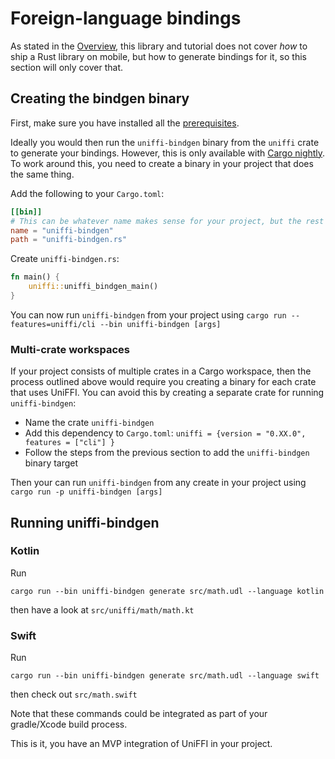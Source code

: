 # Foreign-language bindings

As stated in the [Overview](../Overview.md), this library and tutorial does not cover *how* to ship a Rust library on mobile, but how to generate bindings for it, so this section will only cover that.

## Creating the bindgen binary

First, make sure you have installed all the [prerequisites](./Prerequisites.md).

Ideally you would then run the `uniffi-bindgen` binary from the `uniffi` crate to generate your bindings.  However, this
is only available with [Cargo nightly](https://doc.rust-lang.org/cargo/reference/unstable.html#artifact-dependencies).
To work around this, you need to create a binary in your project that does the same thing.

Add the following to your `Cargo.toml`:

```toml
[[bin]]
# This can be whatever name makes sense for your project, but the rest of this tutorial assumes uniffi-bindgen.
name = "uniffi-bindgen"
path = "uniffi-bindgen.rs"
```

Create `uniffi-bindgen.rs`:
```rust
fn main() {
    uniffi::uniffi_bindgen_main()
}
```

You can now run `uniffi-bindgen` from your project using `cargo run --features=uniffi/cli --bin uniffi-bindgen [args]`

### Multi-crate workspaces

If your project consists of multiple crates in a Cargo workspace, then the process outlined above would require you
creating a binary for each crate that uses UniFFI.  You can avoid this by creating a separate crate for running `uniffi-bindgen`:
  - Name the crate `uniffi-bindgen`
  - Add this dependency to `Cargo.toml`: `uniffi = {version = "0.XX.0", features = ["cli"] }`
  - Follow the steps from the previous section to add the `uniffi-bindgen` binary target

Then your can run `uniffi-bindgen` from any create in your project using `cargo run -p uniffi-bindgen [args]`

## Running uniffi-bindgen

### Kotlin

Run
```
cargo run --bin uniffi-bindgen generate src/math.udl --language kotlin
```
then have a look at `src/uniffi/math/math.kt`

### Swift

Run
```
cargo run --bin uniffi-bindgen generate src/math.udl --language swift
```
then check out `src/math.swift`

Note that these commands could be integrated as part of your gradle/Xcode build process.

This is it, you have an MVP integration of UniFFI in your project.
